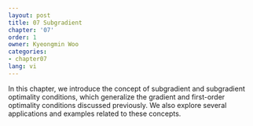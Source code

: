 ```yaml
---
layout: post
title: 07 Subgradient
chapter: '07'
order: 1
owner: Kyeongmin Woo
categories:
- chapter07
lang: vi
---
```


In this chapter, we introduce the concept of subgradient and subgradient optimality conditions, which generalize the gradient and first-order optimality conditions discussed previously. We also explore several applications and examples related to these concepts.